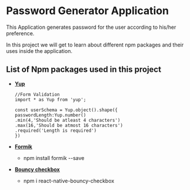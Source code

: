 # Password Generator Application
<p>This Application generates password for the user according to his/her preference.</p>

<p>In this project we will get to learn about different npm packages and their uses inside the application.</p>

## List of Npm packages used in this project
* [**Yup**](https://www.npmjs.com/package/yup)
    ```
    //Form Validation
    import * as Yup from 'yup';
    
    const userSchema = Yup.object().shape({
    passwordLength:Yup.number()
    .min(4,'Should be atleast 4 characters')
    .max(16,'Should be atmost 16 characters')
    .required('Length is required')
  })
  ``` 
* [**Formik**](https://formik.org/)
   * npm install formik --save
   
* [**Bouncy checkbox**](https://www.npmjs.com/package/react-native-bouncy-checkbox)
   * npm i react-native-bouncy-checkbox
